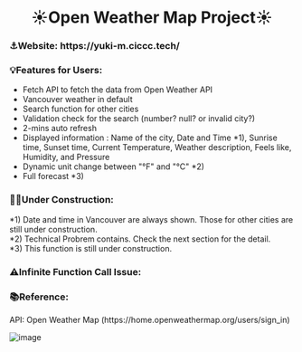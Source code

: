 <h1 align="center">☀️Open Weather Map Project☀️</h1>
<h3 align="left">⚓Website: https://yuki-m.ciccc.tech/</h3>
<h3 align="left">💡Features for Users:</h3>

- Fetch API to fetch the data from Open Weather API
- Vancouver weather in default
- Search function for other cities
- Validation check for the search (number? null? or invalid city?)
- 2-mins auto refresh
- Displayed information : Name of the city, Date and Time *1), Sunrise time, Sunset time, Current Temperature, Weather description, Feels like, Humidity, and Pressure
- Dynamic unit change between "°F" and "°C" *2)
- Full forecast *3)

<h3 align="left">🙇‍♀️Under Construction:</h3>
*1) Date and time in Vancouver are always shown. Those for other cities are still under construction.<br>
*2) Technical Probrem contains. Check the next section for the detail.<br>
*3) This function is still under construction.

<h3 align="left">⚠️Infinite Function Call Issue:</h3>


<h3 align="left">📚Reference:</h3>
<p align="left">API: Open Weather Map (https://home.openweathermap.org/users/sign_in)</p>

![image](https://user-images.githubusercontent.com/76931326/110907174-dc39b300-82c1-11eb-85d7-27464cf5c7e5.png)

